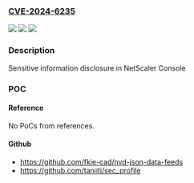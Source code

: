 ### [CVE-2024-6235](https://cve.mitre.org/cgi-bin/cvename.cgi?name=CVE-2024-6235)
![](https://img.shields.io/static/v1?label=Product&message=NetScaler%20Console&color=blue)
![](https://img.shields.io/static/v1?label=Version&message=14.1%3C%2025.53%20&color=brighgreen)
![](https://img.shields.io/static/v1?label=Vulnerability&message=n%2Fa&color=brighgreen)

### Description

Sensitive information disclosure in NetScaler Console

### POC

#### Reference
No PoCs from references.

#### Github
- https://github.com/fkie-cad/nvd-json-data-feeds
- https://github.com/tanjiti/sec_profile

